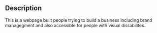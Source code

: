 
# <Horiseon>

## Description
This is a webpage built people trying to build a business including brand managegment and also accessible for people with visual dissabilites.



